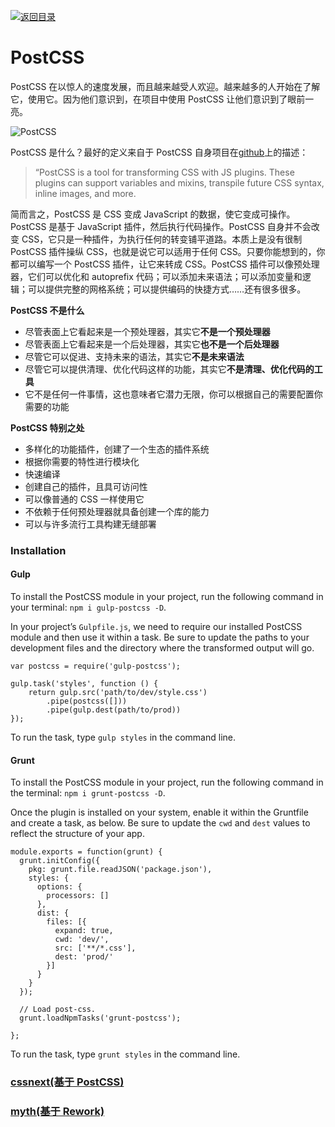 [![返回目录](https://i.postimg.cc/50XLzC7C/image.png)](https://parg.co/UHU)

# PostCSS

PostCSS 在以惊人的速度发展，而且越来越受人欢迎。越来越多的人开始在了解它，使用它。因为他们意识到，在项目中使用 PostCSS 让他们意识到了眼前一亮。

![PostCSS](http://ww4.sinaimg.cn/mw690/0064cTs2gw1exh62u393hj30go05xmx3.jpg)

PostCSS 是什么？最好的定义来自于 PostCSS 自身项目在[github](https://github.com/postcss)上的描述：

> “PostCSS is a tool for transforming CSS with JS plugins. These plugins can support variables and mixins, transpile future CSS syntax, inline images, and more.

简而言之，PostCSS 是 CSS 变成 JavaScript 的数据，使它变成可操作。PostCSS 是基于 JavaScript 插件，然后执行代码操作。PostCSS 自身并不会改变 CSS，它只是一种插件，为执行任何的转变铺平道路。本质上是没有很制 PostCSS 插件操纵 CSS，也就是说它可以适用于任何 CSS。只要你能想到的，你都可以编写一个 PostCSS 插件，让它来转成 CSS。PostCSS 插件可以像预处理器，它们可以优化和 autoprefix 代码；可以添加未来语法；可以添加变量和逻辑；可以提供完整的网格系统；可以提供编码的快捷方式……还有很多很多。

**PostCSS 不是什么**

- 尽管表面上它看起来是一个预处理器，其实它**不是一个预处理器**
- 尽管表面上它看起来是一个后处理器，其实它**也不是一个后处理器**
- 尽管它可以促进、支持未来的语法，其实它**不是未来语法**
- 尽管它可以提供清理、优化代码这样的功能，其实它**不是清理、优化代码的工具**
- 它不是任何一件事情，这也意味者它潜力无限，你可以根据自己的需要配置你需要的功能

**PostCSS 特别之处**

- 多样化的功能插件，创建了一个生态的插件系统
- 根据你需要的特性进行模块化
- 快速编译
- 创建自己的插件，且具可访问性
- 可以像普通的 CSS 一样使用它
- 不依赖于任何预处理器就具备创建一个库的能力
- 可以与许多流行工具构建无缝部署

### Installation

#### Gulp

To install the PostCSS module in your project, run the following command in your terminal: `npm i gulp-postcss -D`.

In your project’s `Gulpfile.js`, we need to require our installed PostCSS module and then use it within a task. Be sure to update the paths to your development files and the directory where the transformed output will go.

```
var postcss = require('gulp-postcss');

gulp.task('styles', function () {
    return gulp.src('path/to/dev/style.css')
        .pipe(postcss([]))
        .pipe(gulp.dest(path/to/prod))
});
```

To run the task, type `gulp styles` in the command line.

#### Grunt

To install the PostCSS module in your project, run the following command in the terminal: `npm i grunt-postcss -D`.

Once the plugin is installed on your system, enable it within the Gruntfile and create a task, as below. Be sure to update the `cwd` and `dest` values to reflect the structure of your app.

```
module.exports = function(grunt) {
  grunt.initConfig({
    pkg: grunt.file.readJSON('package.json'),
    styles: {
      options: {
        processors: []
      },
      dist: {
        files: [{
          expand: true,
          cwd: 'dev/',
          src: ['**/*.css'],
          dest: 'prod/'
        }]
      }
    }
  });

  // Load post-css.
  grunt.loadNpmTasks('grunt-postcss');

};
```

To run the task, type `grunt styles` in the command line.

### [cssnext(基于 PostCSS)](https://github.com/cssnext/cssnext)

### [myth(基于 Rework)](http://myth.io/)
